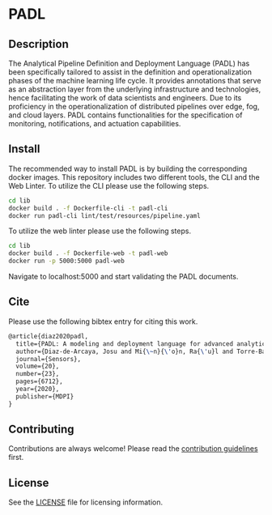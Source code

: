 # PADL

## Description

The Analytical Pipeline Definition and Deployment Language (PADL) has been specifically tailored to assist in the definition and operationalization phases of the machine learning life cycle. It provides annotations that serve as an abstraction layer from the underlying infrastructure and technologies, hence facilitating the work of data scientists and engineers. Due to its proficiency in the operationalization of distributed pipelines over edge, fog, and cloud layers. PADL contains functionalities for the specification of monitoring, notifications, and actuation capabilities.

## Install

The recommended way to install PADL is by building the corresponding docker images. This repository includes two different tools, the CLI and the Web Linter. To utilize the CLI please use the following steps.

```bash
cd lib
docker build . -f Dockerfile-cli -t padl-cli
docker run padl-cli lint/test/resources/pipeline.yaml
```

To utilize the web linter please use the following steps.

```bash
cd lib
docker build . -f Dockerfile-web -t padl-web
docker run -p 5000:5000 padl-web
```

Navigate to localhost:5000 and start validating the PADL documents.

## Cite

Please use the following bibtex entry for citing this work.

```latex
@article{diaz2020padl,
  title={PADL: A modeling and deployment language for advanced analytical services},
  author={Diaz-de-Arcaya, Josu and Mi{\~n}{\'o}n, Ra{\'u}l and Torre-Bastida, Ana I and Del Ser, Javier and Almeida, Aitor},
  journal={Sensors},
  volume={20},
  number={23},
  pages={6712},
  year={2020},
  publisher={MDPI}
}
```

## Contributing

Contributions are always welcome! Please read the [contribution guidelines](https://docs.github.com/en/get-started/exploring-projects-on-github/contributing-to-a-project) first.

## License

See the [LICENSE](https://github.com/josu-arcaya/padl/blob/master/LICENSE) file for licensing information.
